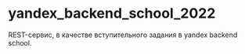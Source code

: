 # yandex_backend_school_2022
REST-сервис, в качестве вступительного задания в yandex backend school.
